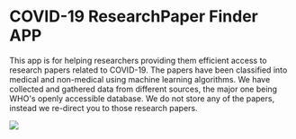 # COVID-19 ResearchPaper Finder APP
This app is for helping researchers providing them efficient access to research papers related to COVID-19. The papers have been classified into medical and non-medical using machine learning algorithms. We have collected and gathered data from different sources, the major one being WHO's openly accessible database. We do not store any of the papers, instead we re-direct you to those research papers.

![](https://i.ibb.co/frtrd5g/Feature-Graphic-XORsearch.png)
